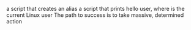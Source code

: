 a script that creates an alias
a script that prints hello user, where is the current Linux user
The path to success is to take massive, determined action
